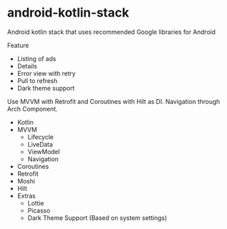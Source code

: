 # android-kotlin-stack
Android kotlin stack that uses recommended Google libraries for Android

Feature
- Listing of ads
- Details
- Error view with retry
- Pull to refresh
- Dark theme support

Use MVVM with Retrofit and Coroutines with Hilt as DI. Navigation through Arch Component.

- Kotlin
- MVVM
    - Lifecycle
    - LiveData
    - ViewModel
    - Navigation
- Coroutines
- Retrofit
- Moshi
- Hilt
- Extras
    - Lottie
    - Picasso
    - Dark Theme Support (Based on system settings)
